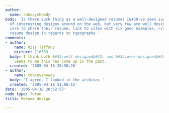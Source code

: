 ```yaml
---
author:
  name: robsayshowdy
body: 'Is there such thing as a well-designed resume? I&#39;ve seen such a variety
  of interesting designs around on the web, but very few are well designed. Anyone
  care to share their resume, link to sites with <i> good examples, </i>or talk about
  resume design in regards to typography '
comments:
- author:
    name: Miss Tiffany
    picture: 110563
  body: I think both &#34;well-designed&#34; and &#34;over-designed&#34; resumes exist.
    Seems to me this has come up in the past.
  created: '2005-04-18 20:58:26'
- author:
    name: robsayshowdy
  body: 'I agree. I looked in the archives '
  created: '2005-04-18 21:08:15'
date: '2005-04-18 20:52:57'
node_type: forum
title: Resume design

---
```

